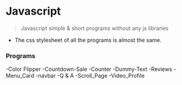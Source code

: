 # Javascript
>Javascript simple &amp; short programs without any js libraries

* The css stylesheet of all the programs is almost the same.

### Programs
-Color Flipper           -Countdown-Sale
-Counter                 -Dummy-Text
-Reviews                 -Menu_Card
-navbar                  -Q & A
-Scroll_Page             -Video_Profile

